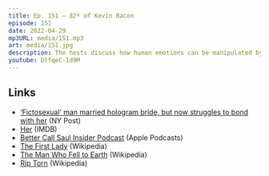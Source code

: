 ```yaml
---
title: Ep. 151 – 82º of Kevin Bacon
episode: 151
date: 2022-04-29
mp3URL: media/151.mp3
art: media/151.jpg
description: The hosts discuss how human emotions can be manipulated by chat bots, voice actors, dogwoods, and Dennis went fishing again, Erik is headed to San Francisco and watched The First Lady pilot, The Man Who Fell to Earth, and Barry.
youtube: DlfqeC-Id9M
---
```


## Links

- [‘Fictosexual’ man married hologram bride, but now struggles to bond with her](https://nypost.com/2022/04/26/fictosexual-man-married-hologram-bride-now-struggles-to-bond/) (NY Post)
- [Her](https://www.imdb.com/title/tt1798709/) (IMDB)
- [Better Call Saul Insider Podcast](https://podcasts.apple.com/us/podcast/better-call-saul-insider-podcast/id966297954) (Apple Podcasts)
- [The First Lady](<https://en.wikipedia.org/wiki/The_First_Lady_(American_TV_series)>) (Wikipedia)
- [The Man Who Fell to Earth](<https://en.wikipedia.org/wiki/The_Man_Who_Fell_to_Earth_(TV_series)>) (Wikipedia)
- [Rip Torn](https://en.wikipedia.org/wiki/Rip_Torn) (Wikipedia)
